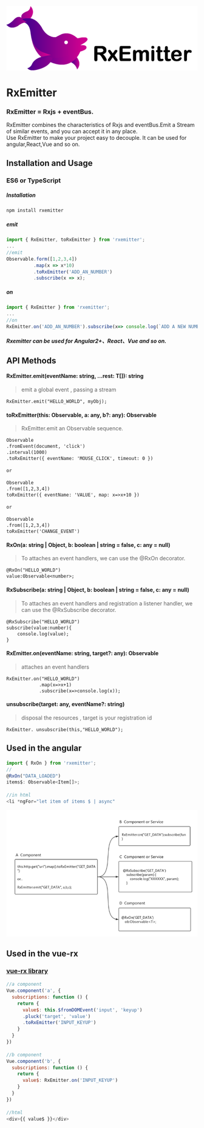 ![logo](https://github.com/a-jie/RxEmitter/blob/master/logo/logo.png?raw=true)

# RxEmitter

### RxEmitter = Rxjs + eventBus.  
RxEmitter combines the characteristics of Rxjs and eventBus.Emit a Stream of similar events, and you can accept it in any place.  
Use RxEmitter to make your project easy to decouple.
It can be used for angular,React,Vue and so on.


## Installation and Usage

### ES6 or TypeScript

##### Installation
```sh
npm install rxemitter
```

##### emit

```js
import { RxEmitter, toRxEmitter } from 'rxemitter';
...
//emit 
Observable.form([1,2,3,4])
          .map(x => x*10)
          .toRxEmitter('ADD_AN_NUMBER')
          .subscribe(x => x);
```

##### on

```js
import { RxEmitter } from 'rxemitter';
...
//on
RxEmitter.on('ADD_AN_NUMBER').subscribe(x=> console.log(`ADD A NEW NUMBER - ${x}`))
```

##### Rxemitter can be used for Angular2+、React、Vue and so on.

## API Methods

#### RxEmitter.emit<T>(eventName: string, ...rest: T[]): string
> emit a global event , passing a stream

```
RxEmitter.emit("HELLO_WORLD", myObj);
```

#### toRxEmitter<T>(this: Observable<T>, a: any, b?: any): Observable<T>
> RxEmitter.emit an Observable sequence.

```
Observable
.fromEvent(document, 'click')
.interval(1000)
.toRxEmitter({ eventName: 'MOUSE_CLICK', timeout: 0 })

or

Observable
.from([1,2,3,4])
toRxEmitter({ eventName: 'VALUE', map: x=>x+10 })

or

Observable
.from([1,2,3,4])
toRxEmitter('CHANGE_EVENT')
```

#### RxOn(a: string | Object, b: boolean | string = false, c: any = null)
> To attaches an event handlers, we can use the @RxOn decorator.

```
@RxOn("HELLO_WORLD")
value:Observable<number>;
```

#### RxSubscribe(a: string | Object, b: boolean | string = false, c: any = null)
> To attaches an event handlers and registration a listener handler, we can use the @RxSubscribe decorator.

```
@RxSubscribe("HELLO_WORLD")
subscribe(value:number){
	console.log(value);
}
```

#### RxEmitter.on<T>(eventName: string, target?: any): Observable<T>
> attaches an event handlers

```
RxEmitter.on("HELLO_WORLD")
			.map(x=>x+1)
			.subscribe(x=>console.log(x));
```

#### unsubscribe(target: any, eventName?: string)
> disposal the resources , target is your registration id

```
RxEmitter. unsubscribe(this,"HELLO_WORLD");
```

## Used in the angular

```js
import { RxOn } from 'rxemitter';
//
@RxOn("DATA_LOADED")
items$: Observable<Item[]>;

//in html
<li *ngFor="let item of items $ | async"
```

![logo](https://github.com/a-jie/RxEmitter/blob/master/logo/emitter.png?raw=true)

## Used in the vue-rx
### [vue-rx library](https://github.com/vuejs/vue-rx)

```js
//a component
Vue.component('a', {
  subscriptions: function () {
    return {
      value$: this.$fromDOMEvent('input', 'keyup')
      .pluck('target', 'value')
      .toRxEmitter('INPUT_KEYUP')
    }
  }
})

//b component
Vue.component('b', {
  subscriptions: function () {
    return {
      value$: RxEmitter.on('INPUT_KEYUP')
    }
  }
})

//html
<div>{{ value$ }}</div>
```